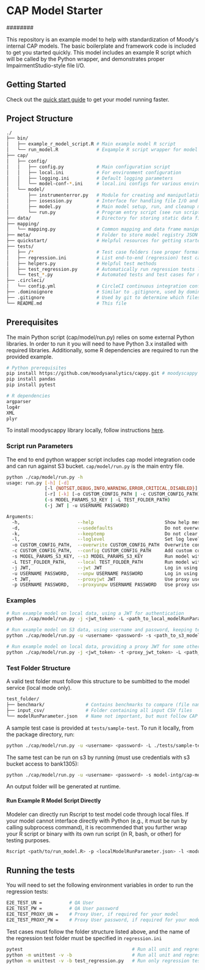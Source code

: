 # CAP Model Starter

########

This repository is an example model to help with standardization of Moody's internal CAP models. The basic boilerplate and framework code is included to get you started quickly. This model includes an example R script which will be called by the Python wrapper, and demonstrates proper ImpairmentStudio-style file I/O.

## Getting Started

Check out the [quick start guide](quickstart/0_getting_started.md) to get your model running faster.

## Project Structure

```bash
./
├── bin/
│   ├── example_r_model_script.R # Main example model R script
│   └── run_model.R              # Exqample R script wrapper for model code
├── cap/
│   ├── config/
│   │   ├── config.py            # Main configuration script
│   │   ├── local.ini            # For environment configuration
│   │   ├── logging.ini          # Default logging parameters
│   │   └── model-conf-*.ini     # local.ini configs for various environments. local.ini will be overwritten by one of these as part of the build process
│   └── model/
│       ├── instrumenterror.py   # Module for creating and maniputlating IS standard instrumentError files
│       ├── iosession.py         # Interface for handling file I/O and S3 communications
│       ├── model.py             # Main model setup, run, and cleanup methods (overwrite here)
│       └── run.py               # Program entry script (see run scripts section below)
├── data/                        # Directory for storing static data files and accessor scripts (required for example)
├── mapping/
│   └── mapping.py               # Common mapping and data frame manipulation helper functions
├── meta/                        # Folder to store model registry JSON and related model metadata
├── quickstart/                  # Helpful resources for getting started. Should be removed before model deployment
├── tests/
│   ├── /*                       # Test case folders (see proper format below)
│   ├── regression.ini           # List end-to-end (regression) test cases to run with unit tests here
│   ├── helpers.py               # Helpful test methods
│   ├── test_regression.py       # Automatically run regression tests listed in regression.ini
│   └── test_*.py                # Automated tests and test cases for modules
├── .circleci/
│   └── config.yml               # CircleCI continuous integration configuration file
├── .dominoignore                # Similar to .gitignore, used by domino to manage files to track between runs
├── .gitignore                   # Used by git to determine which files to track
└── README.md                    # This file
```

## Prerequisites

The main Python script (cap/model/run.py) relies on some external Python libraries. In order to run it you will need to have Python 3.x installed with required libraries. Additionally, some R dependencies are required to run the provided example.

```bash
# Python prerequisites
pip install https://github.com/moodysanalytics/cappy.git # moodyscappy
pip install pandas
pip install pytest

# R dependencies
argparser
log4r
XML
plyr
```

To install moodyscappy library locally, follow instructions [here](https://github.com/moodysanalytics/cappy#installation).

### Script run Parameters

The end to end python wrapper script includes cap model integration code and can run against S3 bucket.
`cap/model/run.py` is the main entry file.

```bash
python ./cap/model/run.py -h
usage: run.py [-h] [-d]
              [-l {NOTSET,DEBUG,INFO,WARNING,ERROR,CRITICAL,DISABLED}]
              [-r] [-k] [-o CUSTOM_CONFIG_PATH | -c CUSTOM_CONFIG_PATH]
              (-s MODEL_PARAMS_S3_KEY | -L TEST_FOLDER_PATH)
              (-j JWT | -u USERNAME PASSWORD)

Arguments:
  -h,                     --help                          Show help message and exit
  -d,                     --usedefaults                   Do not overwrite system env variables with included configuration files
  -k,                     --keeptemp                      Do not clear temp directories and files after model run
  -l,                     --loglevel                      Set log level. Options: NOTSET, DEBUG, [INFO], WARNING, ERROR, CRITICAL, DISABLED
  -o CUSTOM_CONFIG_PATH,  --overwrite CUSTOM_CONFIG_PATH  Overwrite configurations with custom configuration file
  -c CUSTOM_CONFIG_PATH,  --config CUSTOM_CONFIG_PATH     Add custom configurations without overwriting system variables
  -s MODEL_PARAMS_S3_KEY, --s3 MODEL_PARAMS_S3_KEY        Run model with data hosted on S3 (default behavior)
  -L TEST_FOLDER_PATH,    --local TEST_FOLDER_PATH        Run model with data from local test folder
  -j JWT,                 --jwt JWT                       Log in using JSON web token
  -u USERNAME PASSWORD,   --unpw USERNAME PASSWORD        Log in using username and password
  -t JWT,                 --proxyjwt JWT                  Use proxy user JWT for API access
  -p USERNAME PASSWORD,   --proxyunpw USERNAME PASSWORD   Use proxy username and password for API access
```

### Examples

```bash
# Run example model on local data, using a JWT for authentication
python ./cap/model/run.py -j <jwt_token> -L <path_to_local_modelRunParameters.json>

# Run example model on S3 data, using username and password, keeping temp files, and setting log level to WARNING
python ./cap/model/run.py -u <username> <password> -s <path_to_s3_modelRunParameters.json> -k -l WARNING

# Run example model on local data, providing a proxy JWT for some other potential purpose
python ./cap/model/run.py -j <jwt_token> -t <proxy_jwt_token> -L <path_to_local_modelRunParameters.json>

```

### Test Folder Structure

A valid test folder must follow this structure to be sumbitted to the model service (local mode only).

```bash
test_folder/
├── benchmark/               # Contains benchmarks to compare (file names must match expected outputs) (REQUIRED FOR REGRESSION ONLY)
├── input_csv/               # Folder containing all input CSV files
└── modelRunParameter.json   # Name not important, but must follow CAP model parameter format
```

 A sample test case is provided at `tests/sample-test`. To run it locally, from the package directory, run:

```bash
python ./cap/model/run.py -u <username> <password> -L ./tests/sample-test/modelRunParameter.json
```

The same test can be run on s3 by running (must use credentials with s3 bucket access to bank1305):

```bash
python ./cap/model/run.py -u <username> <password> -s model-intg/cap-model-starter/sample-test/modelRunParameter.json
```

An output folder will be generated at runtime.

#### Run Example R Model Script Directly

Modeler can directly run Rscript to test model code through local files. If your model cannot interface directly with Python (e.g., it must be run by calling subprocess command), it is recommended that you further wrap your R script or binary with its own run script (in R, bash, or other) for testing purposes.

```bash
Rscript <path/to/run_model.R> -p <localModelRunParameter.json> -l <module_path>
```

## Running the tests

You will need to set the following environment variables in order to run the regression tests:

```bash
E2E_TEST_UN =          # QA User
E2E_TEST_PW =          # QA User password
E2E_TEST_PROXY_UN =    # Proxy User, if required for your model
E2E_TEST_PROXY_PW =    # Proxy User password, if required for your model
```

Test cases must follow the folder structure listed above, and the name of the regression test folder must be specified in `regression.ini`

```bash
pytest                                        # Run all unit and regression tests
python -m unittest -v -b                      # Run all unit and regression tests (alternate)
python -m unittest -v -b test_regression.py   # Run only regression tests listed in regression.ini
```
